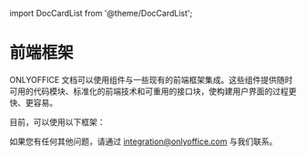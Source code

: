﻿import DocCardList from '@theme/DocCardList';

# 前端框架

ONLYOFFICE 文档可以使用组件与一些现有的前端框架集成。这些组件提供随时可用的代码模块、标准化的前端技术和可重用的接口块，使构建用户界面的过程更快、更容易。

目前，可以使用以下框架：

<DocCardList />

如果您有任何其他问题，请通过 integration@onlyoffice.com 与我们联系。
